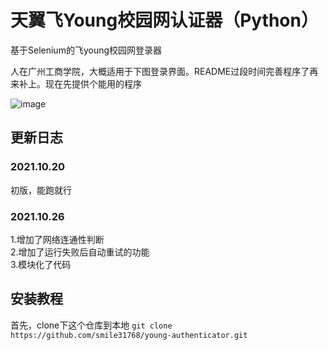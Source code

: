 # 天翼飞Young校园网认证器（Python）
基于Selenium的飞young校园网登录器

人在广州工商学院，大概适用于下图登录界面。README过段时间完善程序了再来补上。现在先提供个能用的程序

![image](https://user-images.githubusercontent.com/60568280/138116103-2bdfcc72-b6e6-4206-8a1d-7e83e1689bd4.png)

## 更新日志
### 2021.10.20
初版，能跑就行
### 2021.10.26
1.增加了网络连通性判断<br>
2.增加了运行失败后自动重试的功能<br>
3.模块化了代码<br>
## 安装教程
首先，clone下这个仓库到本地
```git clone https://github.com/smile31768/young-authenticator.git ```
